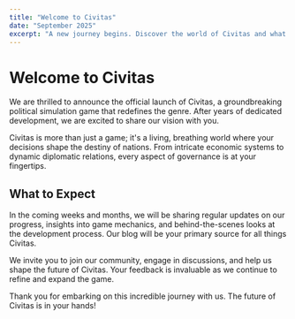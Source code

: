 ```yaml
---
title: "Welcome to Civitas"
date: "September 2025"
excerpt: "A new journey begins. Discover the world of Civitas and what awaits you."
---
```


# Welcome to Civitas

We are thrilled to announce the official launch of Civitas, a groundbreaking political simulation game that redefines the genre. After years of dedicated development, we are excited to share our vision with you.

Civitas is more than just a game; it's a living, breathing world where your decisions shape the destiny of nations. From intricate economic systems to dynamic diplomatic relations, every aspect of governance is at your fingertips.

## What to Expect

In the coming weeks and months, we will be sharing regular updates on our progress, insights into game mechanics, and behind-the-scenes looks at the development process. Our blog will be your primary source for all things Civitas.

We invite you to join our community, engage in discussions, and help us shape the future of Civitas. Your feedback is invaluable as we continue to refine and expand the game.

Thank you for embarking on this incredible journey with us. The future of Civitas is in your hands!
